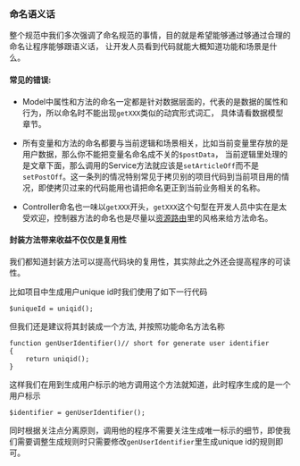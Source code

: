 ### 命名语义话

整个规范中我们多次强调了命名规范的事情，目的就是希望能够通过够通过合理的命名让程序能够跟语义话，
让开发人员看到代码就能大概知道功能和场景是什么。


#### 常见的错误:

- Model中属性和方法的命名一定都是针对数据层面的，代表的是数据的属性和行为，所以命名时不能出现`getXXX`类似的动宾形式词汇，
具体请看数据模型章节。


- 所有变量和方法的命名都要与当前逻辑和场景相关，比如当前变量里存放的是用户数据，那么你不能把变量名命名成不关的`$postData`，
当前逻辑里处理的是文章下面，那么调用的Service方法就应该是`setArticleOff`而不是`setPostOff`。这一条列的情况特别常见于拷贝别的项目代码到当前项目用的情况，即使拷贝过来的代码能用也请把命名更正到当前业务相关的名称。

- Controller命名也一味以`getXXX`开头，`getXXX`这个句型在开发人员中实在是太受欢迎，控制器方法的命名也是尽量以[资源路由](https://laravel-china.org/docs/laravel/5.5/controllers/1296#resource-controllers)里的风格来给方法命名。


#### 封装方法带来收益不仅仅是复用性

我们都知道封装方法可以提高代码块的复用性，其实除此之外还会提高程序的可读性。

比如项目中生成用户unique id时我们使用了如下一行代码
```angular2html
$uniqueId = uniqid();
```
但我们还是建议将其封装成一个方法, 并按照功能命名方法名称
```
function genUserIdentifier()// short for generate user identifier
{
    return uniqid();
}
```

这样我们在用到生成用户标示的地方调用这个方法就知道，此时程序生成的是一个用户标示
```angular2html
$identifier = genUserIdentifier();
```

同时根据关注点分离原则，调用他的程序不需要关注生成唯一标示的细节，即使我们需要调整生成规则时只需要修改`genUserIdentifier`里生成unique id的规则即可。
